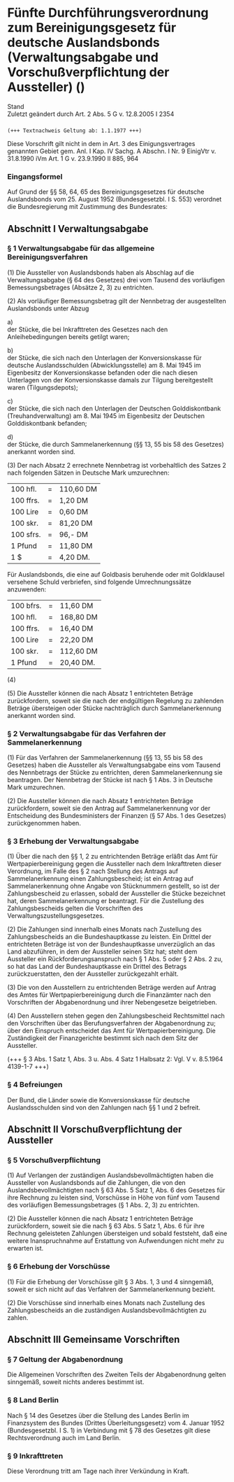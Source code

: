 Fünfte Durchführungsverordnung zum Bereinigungsgesetz für deutsche Auslandsbonds (Verwaltungsabgabe und Vorschußverpflichtung der Aussteller) ()
================================================================================================================================================

Stand  
Zuletzt geändert durch Art. 2 Abs. 5 G v. 12.8.2005 I 2354

### 

```
(+++ Textnachweis Geltung ab: 1.1.1977 +++)
```

Diese Vorschrift gilt nicht in dem in Art. 3 des Einigungsvertrages genannten Gebiet gem. Anl. I Kap. IV Sachg. A Abschn. I Nr. 9 EinigVtr v. 31.8.1990 iVm Art. 1 G v. 23.9.1990 II 885, 964

### Eingangsformel

Auf Grund der §§ 58, 64, 65 des Bereinigungsgesetzes für deutsche Auslandsbonds vom 25. August 1952 (Bundesgesetzbl. I S. 553) verordnet die Bundesregierung mit Zustimmung des Bundesrates:

Abschnitt I Verwaltungsabgabe
-----------------------------

### 

### § 1 Verwaltungsabgabe für das allgemeine Bereinigungsverfahren

(1) Die Aussteller von Auslandsbonds haben als Abschlag auf die Verwaltungsabgabe (§ 64 des Gesetzes) drei vom Tausend des vorläufigen Bemessungsbetrages (Absätze 2, 3) zu entrichten.

(2) Als vorläufiger Bemessungsbetrag gilt der Nennbetrag der ausgestellten Auslandsbonds unter Abzug

a)  
der Stücke, die bei Inkrafttreten des Gesetzes nach den Anleihebedingungen bereits getilgt waren;

b)  
der Stücke, die sich nach den Unterlagen der Konversionskasse für deutsche Auslandsschulden (Abwicklungsstelle) am 8. Mai 1945 im Eigenbesitz der Konversionskasse befanden oder die nach diesen Unterlagen von der Konversionskasse damals zur Tilgung bereitgestellt waren (Tilgungsdepots);

c)  
der Stücke, die sich nach den Unterlagen der Deutschen Golddiskontbank (Treuhandverwaltung) am 8. Mai 1945 im Eigenbesitz der Deutschen Golddiskontbank befanden;

d)  
der Stücke, die durch Sammelanerkennung (§§ 13, 55 bis 58 des Gesetzes) anerkannt worden sind.

(3) Der nach Absatz 2 errechnete Nennbetrag ist vorbehaltlich des Satzes 2 nach folgenden Sätzen in Deutsche Mark umzurechnen:

|           |     |           |
|-----------|-----|-----------|
| 100 hfl.  | =   | 110,60 DM |
| 100 ffrs. | =   | 1,20 DM   |
| 100 Lire  | =   | 0,60 DM   |
| 100 skr.  | =   | 81,20 DM  |
| 100 sfrs. | =   | 96,- DM   |
| 1 Pfund   | =   | 11,80 DM  |
| 1 $       | =   | 4,20 DM.  |

Für Auslandsbonds, die eine auf Goldbasis beruhende oder mit Goldklausel versehene Schuld verbriefen, sind folgende Umrechnungssätze anzuwenden:

|           |     |           |
|-----------|-----|-----------|
| 100 bfrs. | =   | 11,60 DM  |
| 100 hfl.  | =   | 168,80 DM |
| 100 ffrs. | =   | 16,40 DM  |
| 100 Lire  | =   | 22,20 DM  |
| 100 skr.  | =   | 112,60 DM |
| 1 Pfund   | =   | 20,40 DM. |

(4)

(5) Die Aussteller können die nach Absatz 1 entrichteten Beträge zurückfordern, soweit sie die nach der endgültigen Regelung zu zahlenden Beträge übersteigen oder Stücke nachträglich durch Sammelanerkennung anerkannt worden sind.

### § 2 Verwaltungsabgabe für das Verfahren der Sammelanerkennung

(1) Für das Verfahren der Sammelanerkennung (§§ 13, 55 bis 58 des Gesetzes) haben die Aussteller als Verwaltungsabgabe eins vom Tausend des Nennbetrags der Stücke zu entrichten, deren Sammelanerkennung sie beantragen. Der Nennbetrag der Stücke ist nach § 1 Abs. 3 in Deutsche Mark umzurechnen.

(2) Die Aussteller können die nach Absatz 1 entrichteten Beträge zurückfordern, soweit sie den Antrag auf Sammelanerkennung vor der Entscheidung des Bundesministers der Finanzen (§ 57 Abs. 1 des Gesetzes) zurückgenommen haben.

### § 3 Erhebung der Verwaltungsabgabe

(1) Über die nach den §§ 1, 2 zu entrichtenden Beträge erläßt das Amt für Wertpapierbereinigung gegen die Aussteller nach dem Inkrafttreten dieser Verordnung, im Falle des § 2 nach Stellung des Antrags auf Sammelanerkennung einen Zahlungsbescheid; ist ein Antrag auf Sammelanerkennung ohne Angabe von Stücknummern gestellt, so ist der Zahlungsbescheid zu erlassen, sobald der Aussteller die Stücke bezeichnet hat, deren Sammelanerkennung er beantragt. Für die Zustellung des Zahlungsbescheids gelten die Vorschriften des Verwaltungszustellungsgesetzes.

(2) Die Zahlungen sind innerhalb eines Monats nach Zustellung des Zahlungsbescheids an die Bundeshauptkasse zu leisten. Ein Drittel der entrichteten Beträge ist von der Bundeshauptkasse unverzüglich an das Land abzuführen, in dem der Aussteller seinen Sitz hat; steht dem Aussteller ein Rückforderungsanspruch nach § 1 Abs. 5 oder § 2 Abs. 2 zu, so hat das Land der Bundeshauptkasse ein Drittel des Betrags zurückzuerstatten, den der Aussteller zurückgezahlt erhält.

(3) Die von den Ausstellern zu entrichtenden Beträge werden auf Antrag des Amtes für Wertpapierbereinigung durch die Finanzämter nach den Vorschriften der Abgabenordnung und ihrer Nebengesetze beigetrieben.

(4) Den Ausstellern stehen gegen den Zahlungsbescheid Rechtsmittel nach den Vorschriften über das Berufungsverfahren der Abgabenordnung zu; über den Einspruch entscheidet das Amt für Wertpapierbereinigung. Die Zuständigkeit der Finanzgerichte bestimmt sich nach dem Sitz der Aussteller.

(+++ § 3 Abs. 1 Satz 1, Abs. 3 u. Abs. 4 Satz 1 Halbsatz 2: Vgl. V v. 8.5.1964 4139-1-7 +++)

### § 4 Befreiungen

Der Bund, die Länder sowie die Konversionskasse für deutsche Auslandsschulden sind von den Zahlungen nach §§ 1 und 2 befreit.

Abschnitt II Vorschußverpflichtung der Aussteller
-------------------------------------------------

### 

### § 5 Vorschußverpflichtung

(1) Auf Verlangen der zuständigen Auslandsbevollmächtigten haben die Aussteller von Auslandsbonds auf die Zahlungen, die von den Auslandsbevollmächtigten nach § 63 Abs. 5 Satz 1, Abs. 6 des Gesetzes für ihre Rechnung zu leisten sind, Vorschüsse in Höhe von fünf vom Tausend des vorläufigen Bemessungsbetrages (§ 1 Abs. 2, 3) zu entrichten.

(2) Die Aussteller können die nach Absatz 1 entrichteten Beträge zurückfordern, soweit sie die nach § 63 Abs. 5 Satz 1, Abs. 6 für ihre Rechnung geleisteten Zahlungen übersteigen und sobald feststeht, daß eine weitere Inanspruchnahme auf Erstattung von Aufwendungen nicht mehr zu erwarten ist.

### § 6 Erhebung der Vorschüsse

(1) Für die Erhebung der Vorschüsse gilt § 3 Abs. 1, 3 und 4 sinngemäß, soweit er sich nicht auf das Verfahren der Sammelanerkennung bezieht.

(2) Die Vorschüsse sind innerhalb eines Monats nach Zustellung des Zahlungsbescheids an die zuständigen Auslandsbevollmächtigten zu zahlen.

Abschnitt III Gemeinsame Vorschriften
-------------------------------------

### 

### § 7 Geltung der Abgabenordnung

Die Allgemeinen Vorschriften des Zweiten Teils der Abgabenordnung gelten sinngemäß, soweit nichts anderes bestimmt ist.

### § 8 Land Berlin

Nach § 14 des Gesetzes über die Stellung des Landes Berlin im Finanzsystem des Bundes (Drittes Überleitungsgesetz) vom 4. Januar 1952 (Bundesgesetzbl. I S. 1) in Verbindung mit § 78 des Gesetzes gilt diese Rechtsverordnung auch im Land Berlin.

### § 9 Inkrafttreten

Diese Verordnung tritt am Tage nach ihrer Verkündung in Kraft.
